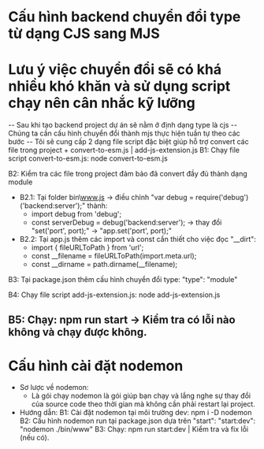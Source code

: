 # Cấu hình backend chuyển đổi type từ dạng CJS sang MJS
# Lưu ý việc chuyển đổi sẽ có khá nhiều khó khăn và sử dụng script chạy nên cân nhắc kỹ lưỡng
 -- Sau khi tạo backend project dự án sẽ nằm ở định dạng type là cjs
 -- Chúng ta cần cấu hình chuyển đổi thành mjs thực hiện tuần tự theo các bước
 -- Tôi sẽ cung cấp 2 dạng file script đặc biệt giúp hỗ trợ convert các file trong project 
    + convert-to-esm.js | add-js-extension.js
B1: Chạy file script convert-to-esm.js: node convert-to-esm.js

B2: Kiểm tra các file trong project đảm bảo đã convert đầy đủ thành dạng module
  * B2.1: Tại folder bin\www.js 
  -> điều chỉnh "var debug = require('debug')('backend:server');" thành:
    + import debug from 'debug';
    + const serverDebug = debug('backend:server');
  -> thay đổi "set('port', port);" -> "app.set('port', port);"
  * B2.2: Tại app.js thêm các import và const cần thiết cho việc đọc "__dirt":
    + import { fileURLToPath } from 'url';
    + const __filename = fileURLToPath(import.meta.url);
    + const __dirname = path.dirname(__filename);

B3: Tại package.json thêm cấu hình chuyển đổi type: "type": "module"

B4: Chạy file script add-js-extension.js: node add-js-extension.js

B5: Chạy: npm run start -> Kiểm tra có lỗi nào không và chạy được không.
----------------------------------------------------------------
# Cấu hình cài đặt nodemon 
* Sơ lược về nodemon:
    + Là gói chạy nodemon là gói giúp bạn chạy và lắng nghe sự thay đổi của source code theo thời gian mà không cần phải restart lại project.
* Hướng dẫn:
    B1: Cài đặt nodemon tại môi trường dev: npm i -D nodemon
    B2: Cấu hình nodemon run tại package.json dựa trên "start": "start:dev": "nodemon ./bin/www" 
    B3: Chạy: npm run start:dev | Kiểm tra và fix lỗi (nếu có).
